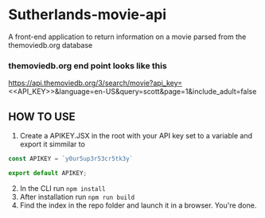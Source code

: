 # Sutherlands-movie-api

A front-end application to return information on a movie parsed from the themoviedb.org database

### themoviedb.org end point looks like this

https://api.themoviedb.org/3/search/movie?api_key=<<API_KEY>>&language=en-US&query=scott&page=1&include_adult=false

## HOW TO USE

1. Create a APIKEY.JSX in the root with your API key set to a variable and export it simmilar to<br/>
```js
const APIKEY = `y0ur5up3r53cr5tk3y`

export default APIKEY;
```
2. In the CLI run `npm install`
3. After installation run `npm run build`
4. Find the index in the repo folder and launch it in a browser. You're done.
